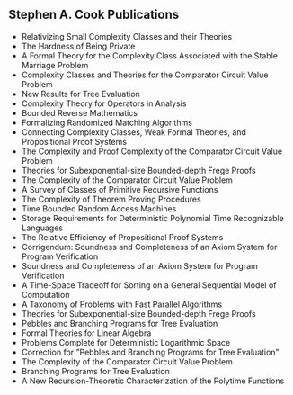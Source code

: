 <h2> Stephen A. Cook Publications </h2>

<ul>

 <li><a target="_blank" href="https://github.com/manjunath5496/Stephen-A-Cook-Publications/blob/master/scook(1).pdf" style="text-decoration:none;">Relativizing Small Complexity Classes and their Theories</a></li>


 <li><a target="_blank" href="https://github.com/manjunath5496/Stephen-A-Cook-Publications/blob/master/scook(2).pdf" style="text-decoration:none;">The Hardness of Being Private</a></li>

<li><a target="_blank" href="https://github.com/manjunath5496/Stephen-A-Cook-Publications/blob/master/scook(3).pdf" style="text-decoration:none;">A Formal Theory for the Complexity Class Associated with the Stable Marriage Problem</a></li>
 <li><a target="_blank" href="https://github.com/manjunath5496/Stephen-A-Cook-Publications/blob/master/scook(4).pdf" style="text-decoration:none;">Complexity Classes and Theories for the Comparator Circuit Value Problem</a></li>                              
<li><a target="_blank" href="https://github.com/manjunath5496/Stephen-A-Cook-Publications/blob/master/scook(5).pdf" style="text-decoration:none;">New Results for Tree Evaluation</a></li>
<li><a target="_blank" href="https://github.com/manjunath5496/Stephen-A-Cook-Publications/blob/master/scook(6).pdf" style="text-decoration:none;">Complexity Theory for Operators in Analysis</a></li>
 <li><a target="_blank" href="https://github.com/manjunath5496/Stephen-A-Cook-Publications/blob/master/scook(7).pdf" style="text-decoration:none;">Bounded Reverse Mathematics</a></li>

 <li><a target="_blank" href="https://github.com/manjunath5496/Stephen-A-Cook-Publications/blob/master/scook(8).pdf" style="text-decoration:none;"> Formalizing Randomized Matching Algorithms</a></li>
   <li><a target="_blank" href="https://github.com/manjunath5496/Stephen-A-Cook-Publications/blob/master/scook(9).pdf" style="text-decoration:none;">Connecting Complexity Classes, Weak Formal Theories, and Propositional Proof Systems</a></li>
  
   
 <li><a target="_blank" href="https://github.com/manjunath5496/Stephen-A-Cook-Publications/blob/master/scook(10).pdf" style="text-decoration:none;">The Complexity and Proof Complexity of the Comparator Circuit Value Problem</a></li>                              
<li><a target="_blank" href="https://github.com/manjunath5496/Stephen-A-Cook-Publications/blob/master/scook(11).pdf" style="text-decoration:none;">Theories for Subexponential-size Bounded-depth Frege Proofs</a></li>
<li><a target="_blank" href="https://github.com/manjunath5496/Stephen-A-Cook-Publications/blob/master/scook(12).pdf" style="text-decoration:none;">The Complexity of the Comparator Circuit Value Problem</a></li>
<li><a target="_blank" href="https://github.com/manjunath5496/Stephen-A-Cook-Publications/blob/master/scook(13).pdf" style="text-decoration:none;">A Survey of Classes of Primitive Recursive Functions</a></li>

<li><a target="_blank" href="https://github.com/manjunath5496/Stephen-A-Cook-Publications/blob/master/scook(14).pdf" style="text-decoration:none;">The Complexity of Theorem Proving Procedures</a></li>
                              
<li><a target="_blank" href="https://github.com/manjunath5496/Stephen-A-Cook-Publications/blob/master/scook(15).pdf" style="text-decoration:none;">Time Bounded Random Access Machines</a></li>

<li><a target="_blank" href="https://github.com/manjunath5496/Stephen-A-Cook-Publications/blob/master/scook(16).pdf" style="text-decoration:none;">Storage Requirements for Deterministic Polynomial Time Recognizable Languages</a></li>

  <li><a target="_blank" href="https://github.com/manjunath5496/Stephen-A-Cook-Publications/blob/master/scook(17).pdf" style="text-decoration:none;">The Relative Efficiency of Propositional Proof Systems</a></li>   
  
<li><a target="_blank" href="https://github.com/manjunath5496/Stephen-A-Cook-Publications/blob/master/scook(18).pdf" style="text-decoration:none;">Corrigendum: Soundness and Completeness of an Axiom System for Program Verification</a></li> 

  
<li><a target="_blank" href="https://github.com/manjunath5496/Stephen-A-Cook-Publications/blob/master/scook(19).pdf" style="text-decoration:none;">Soundness and Completeness of an Axiom System for Program Verification</a></li> 

<li><a target="_blank" href="https://github.com/manjunath5496/Stephen-A-Cook-Publications/blob/master/scook(20).pdf" style="text-decoration:none;">A Time-Space Tradeoff for Sorting on a General Sequential Model of Computation </a></li>

<li><a target="_blank" href="https://github.com/manjunath5496/Stephen-A-Cook-Publications/blob/master/scook(21).pdf" style="text-decoration:none;">A Taxonomy of Problems with Fast Parallel Algorithms</a></li>
<li><a target="_blank" href="https://github.com/manjunath5496/Stephen-A-Cook-Publications/blob/master/scook(22).pdf" style="text-decoration:none;">Theories for Subexponential-size Bounded-depth Frege Proofs</a></li> 
 <li><a target="_blank" href="https://github.com/manjunath5496/Stephen-A-Cook-Publications/blob/master/scook(23).pdf" style="text-decoration:none;">Pebbles and Branching Programs for Tree Evaluation</a></li> 
 

   <li><a target="_blank" href="https://github.com/manjunath5496/Stephen-A-Cook-Publications/blob/master/scook(24).pdf" style="text-decoration:none;">
Formal Theories for Linear Algebra</a></li>
 
   <li><a target="_blank" href="https://github.com/manjunath5496/Stephen-A-Cook-Publications/blob/master/scook(25).pdf" style="text-decoration:none;">
Problems Complete for Deterministic Logarithmic Space</a></li>                              
 <li><a target="_blank" href="https://github.com/manjunath5496/Stephen-A-Cook-Publications/blob/master/scook(26).pdf" style="text-decoration:none;">Correction for "Pebbles and Branching Programs for Tree Evaluation"</a></li>
 <li><a target="_blank" href="https://github.com/manjunath5496/Stephen-A-Cook-Publications/blob/master/scook(27).pdf" style="text-decoration:none;">The Complexity of the Comparator Circuit Value Problem</a></li>
   
 
   <li><a target="_blank" href="https://github.com/manjunath5496/Stephen-A-Cook-Publications/blob/master/scook(28).pdf" style="text-decoration:none;">Branching Programs for Tree Evaluation</a></li>
 
   <li><a target="_blank" href="https://github.com/manjunath5496/Stephen-A-Cook-Publications/blob/master/scook(29).pdf" style="text-decoration:none;">A New Recursion-Theoretic Characterization of the Polytime Functions</a></li>                              

  </ul>
